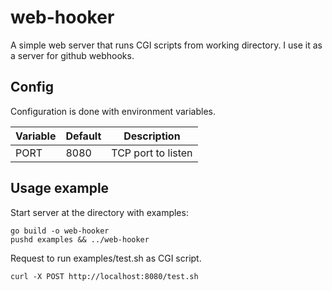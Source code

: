 web-hooker
==========

A simple web server that runs CGI scripts from working directory. I use it as a server for github webhooks.

## Config

Configuration is done with environment variables.

| Variable | Default | Description |
| -------- | ------- | ----------- |
| PORT | 8080 | TCP port to listen |

## Usage example

Start server at the directory with examples:
```shell
go build -o web-hooker
pushd examples && ../web-hooker
```

Request to run examples/test.sh as CGI script.

```shell
curl -X POST http://localhost:8080/test.sh
```
